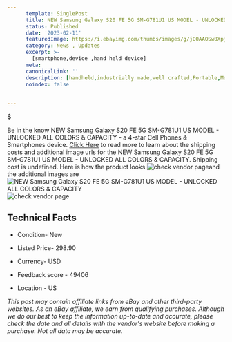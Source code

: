 ```yaml
---
      template: SinglePost
      title: NEW Samsung Galaxy S20 FE 5G SM-G781U1 US MODEL - UNLOCKED ALL COLORS & CAPACITY
      status: Published
      date: '2023-02-11'
      featuredImage: https://i.ebayimg.com/thumbs/images/g/jO0AAOSw8XpjjkFT/s-l225.jpg
      category: News , Updates
      excerpt: >-
        [smartphone,device ,hand held device]
      meta:
      canonicalLink: ''
      description: [handheld,industrially made,well crafted,Portable,Mobile,Compact,Convenient,Lightweight,Maneuverable,Man-portable,Miniature,Carriable,Hand-held,Light,Holdable,Transportable,Mobile device,Pocket-sized,On-the-go,Wireless,Cordless,Compact size,Convenient size, smartphone,device ,hand held device]
      noindex: false
      
        
---
```

$

Be in the know NEW Samsung Galaxy S20 FE 5G SM-G781U1 US MODEL - UNLOCKED ALL COLORS & CAPACITY - a 4-star Cell Phones & Smartphones device. [Click Here](https://www.ebay.com/itm/184602446899?hash=item2afb29cc33%3Ag%3AjO0AAOSw8XpjjkFT&mkevt=1&mkcid=1&mkrid=711-53200-19255-0&campid=%253CePNCampaignId%253E&customid=%253CreferenceId%253E&toolid=10049) to read more to learn about the shipping costs and additional image urls for the NEW Samsung Galaxy S20 FE 5G SM-G781U1 US MODEL - UNLOCKED ALL COLORS & CAPACITY. Shipping cost is undefined. Here is how the product looks ![check vendor page](https://i.ebayimg.com/thumbs/images/g/jO0AAOSw8XpjjkFT/s-l225.jpg)and the additional images are![NEW Samsung Galaxy S20 FE 5G SM-G781U1 US MODEL - UNLOCKED ALL COLORS & CAPACITY](https://i.ebayimg.com/images/g/jO0AAOSw8XpjjkFT/s-l1200.jpg)![check vendor page](https://origin-galleryplus.ebayimg.com/ws/web/184602446899_2_0_1/225x225.jpg,https://origin-galleryplus.ebayimg.com/ws/web/184602446899_3_0_1/225x225.jpg,https://origin-galleryplus.ebayimg.com/ws/web/184602446899_4_0_1/225x225.jpg,https://origin-galleryplus.ebayimg.com/ws/web/184602446899_5_0_1/225x225.jpg)



 ## Technical Facts 



     
      

 - Condition- New 


      

 - Listed Price- 298.90 


      

 - Currency- USD 


      

 - Feedback score - 49406 


      

 - Location - US 


      
      

 *_This post may contain affiliate links from eBay and other third-party websites. As an eBay affiliate, we earn from qualifying purchases. Although we do our best to keep the information up-to-date and accurate, please check the date and all details with the vendor's website before making a purchase. Not all data may be accurate._*






